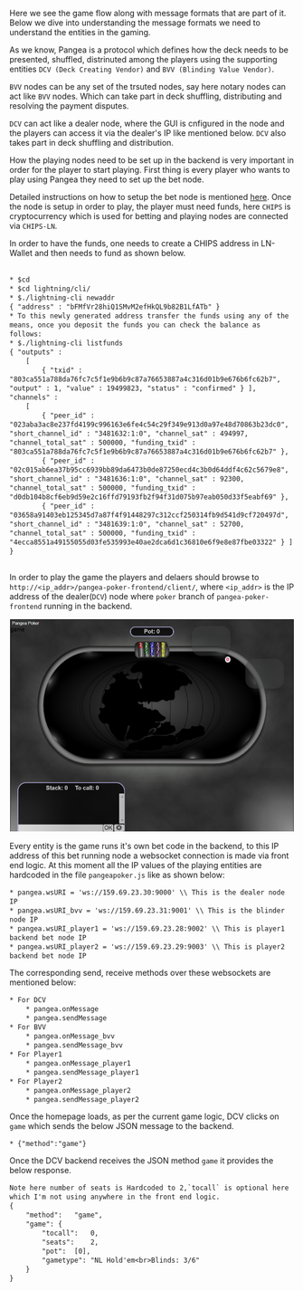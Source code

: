 Here we see the game flow along with message formats that are part of it. Below we dive into understanding the message formats we need to understand the entities in the gaming.

As we know, Pangea is a protocol which defines how the deck needs to be presented, shuffled, distrinuted among the players using the supporting entities `DCV (Deck Creating Vendor)` and `BVV (Blinding Value Vendor)`.

`BVV` nodes can be any set of the trsuted nodes, say here notary nodes can act like `BVV` nodes. Which can take part in deck shuffling, distributing and resolving the payment disputes.

`DCV` can act like a dealer node, where the GUI is cnfigured in the node and the players can access it via the dealer's IP like mentioned below. `DCV` also takes part in deck shuffling and distribution.

How the playing nodes need to be set up in the backend is very important in order for the player to start playing. First thing is every player who wants to play using Pangea they need to set up the bet node.

Detailed instructions on how to setup the bet node is mentioned [here](../README.md#Steps-to-compile). Once the node is setup in order to play, the player must need funds, here `CHIPS` is cryptocurrency which is used for betting and playing nodes are connected via `CHIPS-LN`.

In order to have the funds, one needs to create a CHIPS address in LN-Wallet and then needs to fund as shown below.
```

* $cd
* $cd lightning/cli/
* $./lightning-cli newaddr
{ "address" : "bFMfVr28hiQ1SMvM2efHkQL9b82B1LfATb" }
* To this newly generated address transfer the funds using any of the means, once you deposit the funds you can check the balance as follows:
* $./lightning-cli listfunds
{ "outputs" : 
	[ 
		{ "txid" : "803ca551a788da76fc7c5f1e9b6b9c87a76653887a4c316d01b9e676b6fc62b7", "output" : 1, "value" : 19499823, "status" : "confirmed" } ], "channels" : 
	[ 
		{ "peer_id" : "023aba3ac8e237fd4199c996163e6fe4c54c29f349e913d0a97e48d70863b23dc0", "short_channel_id" : "3481632:1:0", "channel_sat" : 494997, "channel_total_sat" : 500000, "funding_txid" : "803ca551a788da76fc7c5f1e9b6b9c87a76653887a4c316d01b9e676b6fc62b7" }, 
		{ "peer_id" : "02c015ab6ea37b95cc6939bb89da6473b0de87250ecd4c3b0d64ddf4c62c5679e8", "short_channel_id" : "3481636:1:0", "channel_sat" : 92300, "channel_total_sat" : 500000, "funding_txid" : "d0db104b8cf6eb9d59e2c16ffd79193fb2f94f31d075b97eab050d33f5eabf69" }, 
		{ "peer_id" : "03658a91403eb125345d7a87f4f91448297c312ccf250314fb9d541d9cf720497d", "short_channel_id" : "3481639:1:0", "channel_sat" : 52700, "channel_total_sat" : 500000, "funding_txid" : "4ecca8551a49155055d03fe535993e40ae2dca6d1c36810e6f9e8e87fbe03322" } ] }
		
```


In order to play the game the players and delaers should browse to `http://<ip_addr>/pangea-poker-frontend/client/`, where `<ip_addr>` is the IP address of the dealer(`DCV`) node where `poker` branch of `pangea-poker-frontend` running in the backend.

![Home page](./images/poker_home_page.png)

Every entity is the game runs it's own bet code in the backend, to this IP address of this bet running node a websocket connection is made via front end logic. At this moment all the IP values of the playing entities are hardcoded in the file `pangeapoker.js` like as shown below:
```
* pangea.wsURI = 'ws://159.69.23.30:9000' \\ This is the dealer node IP
* pangea.wsURI_bvv = 'ws://159.69.23.31:9001' \\ This is the blinder node IP
* pangea.wsURI_player1 = 'ws://159.69.23.28:9002' \\ This is player1 backend bet node IP
* pangea.wsURI_player2 = 'ws://159.69.23.29:9003' \\ This is player2 backend bet node IP
```
The corresponding send, receive methods over these websockets are mentioned below:
```
* For DCV
	* pangea.onMessage			
	* pangea.sendMessage
* For BVV
	* pangea.onMessage_bvv			
	* pangea.sendMessage_bvv
* For Player1
	* pangea.onMessage_player1			
	* pangea.sendMessage_player1
* For Player2
	* pangea.onMessage_player2			
	* pangea.sendMessage_player2
```

Once the homepage loads, as per the current game logic, DCV clicks on `game` which sends the below JSON message to the backend.
```
* {"method":"game"}
```
Once the DCV backend receives the JSON method `game` it provides the below response.

```
Note here number of seats is Hardcoded to 2,`tocall` is optional here which I'm not using anywhere in the front end logic.
{
	"method":	"game",
	"game":	{
		"tocall":	0,
		"seats":	2,
		"pot":	[0],
		"gametype":	"NL Hold'em<br>Blinds: 3/6"
	}
}

```
